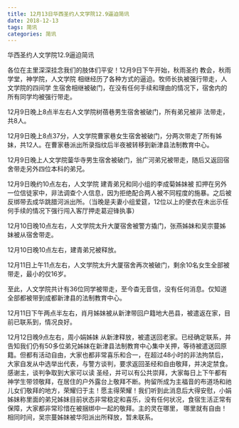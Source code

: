 ```yaml
---
title: 12月13日华西圣约人文学院12.9逼迫简讯
date: 2018-12-13
tags: 简讯
categories: 简讯
---
```

华西圣约人文学院12.9逼迫简讯

各位在主里深深挂念我们的肢体们平安！12月9日下午开始，秋雨圣约 教会，秋雨学堂，神学院，人文学院 相继经历了各种方式的逼迫。牧师长执被强行带走，人文学院的四间学 生宿舍相继被破门，在没有任何手续和理由的情况下，宿舍内的所有同学均被强行带走。

12月9日晚上8点半左右人文学院树蓓巷男生宿舍被破门，所有弟兄被非 法带走，共8人。

12月9日晚上8点37分，人文学院曹家巷女生宿舍被破门，分两次带走了所有姊妹，共12人。在曹家巷派出所录指纹后半夜被转移到新津县法制教育中心。

12月9日晚上人文学院蓥华寺男生宿舍被破门，翁广河弟兄被带走，随后又返回宿舍带走另外四位本科的弟兄。

12月9日晚约10点左右，人文学院 建青弟兄和同小组的李成菊姊妹被 扣押在另外一位信徒家中，非法调查个人信息，因为拒绝配合两人被不同程度的施暴。之后被反绑带去成华跳腊河派出所。（当晚是夫妻小组爱筵，12位以上的便衣在未出示任何手续的情况下强行闯入客厅押走葛迎锋执事）

12月10日晚10点左右，人文学院太升大厦宿舍被警方撬门，张燕姊妹和吴宗蔓姊妹被从宿舍带走。

12月10日晚10点左右，建青弟兄被释放。

12月11日上午11点左右，人文学院太升大厦宿舍再次被破门，剩余10名女生全部被带走，最小的仅16岁。

至此，人文学院共计有36位同学被带走，至今杳无音信，没有任何消息。仅知道全部都被带到成都新津县的法制教育中心。

12月11日下午两点半左右，肖月姊妹被从新津带回户籍地大邑县，被遣返在家，目前已联系到，情况良好。

12月12日晚9点左右，周小娟姊妹 从新津释放，被遣送回老家。已经确定联系，并告知我们仍有50多位弟兄姊妹在新津县法制教育中心集中关押，等待被遣送回原籍。但都有活动自由，大家也都非常喜乐和合一，在超过48小时的非法拘禁后，大家自发从中选举出代表，与警方谈判，要求返回圣经和自由敬拜，并决定禁食。感谢主，谈判争取到大家可以读 圣经，并可以有公共崇拜，大家每日上下午都有神学生带领敬拜，在居住的户外露台上敬拜不断。拘留所成为主福音的布道场和祂儿女们敬拜的地方，荣耀归于主！愿主得荣耀！我们听到此消息后大得安慰，小娟姊妹称里面的弟兄姊妹目前状态非常稳定和喜乐，没有任何状况，食宿生活正常有保障，大家都非常珍惜在被捆绑中一起的敬拜。主的灵在哪里， 哪里就有自由！ 相同时间，吴宗蔓姊妹被华阳派出所释放，暂未联系。